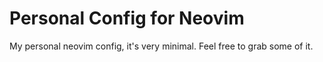 # Personal Config for Neovim

My personal neovim config, it's very minimal. Feel free to grab some of it.
